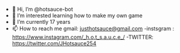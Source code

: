 - 👋 Hi, I’m @hotsauce-bot
- 👀 I’m interested learning how to make my own game 
- 🌱 I’m currently 17 years
- 📫 How to reach me gmail: justhotsauce@gmail.com
                      -instsgram <DM>: https://www.instagram.com/_h.o.t_s.a.u.c.e_/
                      -TWITTER: https://twitter.com/JHotsauce254
                      


<!---
hotsauce-bot/hotsauce-bot is a ✨ special ✨ repository because its `README.md` (this file) appears on your GitHub profile.
You can click the Preview link to take a look at your changes.
--->
